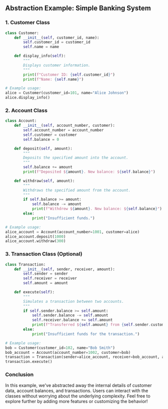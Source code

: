 

## Abstraction Example: Simple Banking System

### 1. Customer Class

```python
class Customer:
    def __init__(self, customer_id, name):
        self.customer_id = customer_id
        self.name = name

    def display_info(self):
        """
        Displays customer information.
        """
        print(f"Customer ID: {self.customer_id}")
        print(f"Name: {self.name}")

# Example usage:
alice = Customer(customer_id=101, name="Alice Johnson")
alice.display_info()
```

### 2. Account Class

```python
class Account:
    def __init__(self, account_number, customer):
        self.account_number = account_number
        self.customer = customer
        self.balance = 0

    def deposit(self, amount):
        """
        Deposits the specified amount into the account.
        """
        self.balance += amount
        print(f"Deposited ${amount}. New balance: ${self.balance}")

    def withdraw(self, amount):
        """
        Withdraws the specified amount from the account.
        """
        if self.balance >= amount:
            self.balance -= amount
            print(f"Withdrew ${amount}. New balance: ${self.balance}")
        else:
            print("Insufficient funds.")

# Example usage:
alice_account = Account(account_number=1001, customer=alice)
alice_account.deposit(1000)
alice_account.withdraw(300)
```

### 3. Transaction Class (Optional)

```python
class Transaction:
    def __init__(self, sender, receiver, amount):
        self.sender = sender
        self.receiver = receiver
        self.amount = amount

    def execute(self):
        """
        Simulates a transaction between two accounts.
        """
        if self.sender.balance >= self.amount:
            self.sender.balance -= self.amount
            self.receiver.balance += self.amount
            print(f"Transferred ${self.amount} from {self.sender.customer.name} to {self.receiver.customer.name}")
        else:
            print("Insufficient funds for the transaction.")

# Example usage:
bob = Customer(customer_id=102, name="Bob Smith")
bob_account = Account(account_number=1002, customer=bob)
transaction = Transaction(sender=alice_account, receiver=bob_account, amount=200)
transaction.execute()
```

### Conclusion

In this example, we've abstracted away the internal details of customer data, account balances, and transactions. Users can interact with the classes without worrying about the underlying complexity. Feel free to explore further by adding more features or customizing the behavior! 